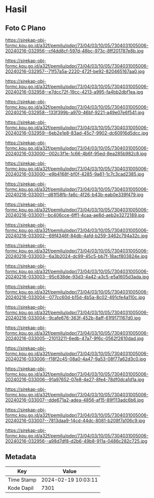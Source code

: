 # Hasil

## Foto C Plano

https://sirekap-obj-formc.kpu.go.id/a32f/pemilu/pdpr/73/04/03/10/05/7304031005006-20240216-032956--cf4dd8cf-597d-48bc-973c-8ff201787e8b.jpg

https://sirekap-obj-formc.kpu.go.id/a32f/pemilu/pdpr/73/04/03/10/05/7304031005006-20240216-032957--71f57a5a-2220-472f-be92-820465167aa0.jpg

https://sirekap-obj-formc.kpu.go.id/a32f/pemilu/pdpr/73/04/03/10/05/7304031005006-20240216-032958--e7dcc72f-19cc-4213-a995-fa4bb2dbf1ea.jpg

https://sirekap-obj-formc.kpu.go.id/a32f/pemilu/pdpr/73/04/03/10/05/7304031005006-20240216-032958--133f399b-a970-46bf-9221-a49e07e6f541.jpg

https://sirekap-obj-formc.kpu.go.id/a32f/pemilu/pdpr/73/04/03/10/05/7304031005006-20240216-032959--6eb2e1e8-83ad-45c7-9902-dc60916d5dcc.jpg

https://sirekap-obj-formc.kpu.go.id/a32f/pemilu/pdpr/73/04/03/10/05/7304031005006-20240216-033000--002c3f1e-1c66-4b6f-95ed-8ea285b982c8.jpg

https://sirekap-obj-formc.kpu.go.id/a32f/pemilu/pdpr/73/04/03/10/05/7304031005006-20240216-033000--e9b4168f-bf0f-4285-9a61-1c7c3cad2385.jpg

https://sirekap-obj-formc.kpu.go.id/a32f/pemilu/pdpr/73/04/03/10/05/7304031005006-20240216-033001--d81f58fb-fa6c-4f26-b43b-eab0e339f479.jpg

https://sirekap-obj-formc.kpu.go.id/a32f/pemilu/pdpr/73/04/03/10/05/7304031005006-20240216-033001--bc406cce-6ff1-4caa-ae8d-aeb2e3272189.jpg

https://sirekap-obj-formc.kpu.go.id/a32f/pemilu/pdpr/73/04/03/10/05/7304031005006-20240216-033002--69f4346f-84db-4afd-b259-3462c794a32c.jpg

https://sirekap-obj-formc.kpu.go.id/a32f/pemilu/pdpr/73/04/03/10/05/7304031005006-20240216-033003--6a3b2024-dc99-45c5-bb7f-18acf803824e.jpg

https://sirekap-obj-formc.kpu.go.id/a32f/pemilu/pdpr/73/04/03/10/05/7304031005006-20240216-033003--95c638de-93d3-4a42-a3c5-e5a1605d3ada.jpg

https://sirekap-obj-formc.kpu.go.id/a32f/pemilu/pdpr/73/04/03/10/05/7304031005006-20240216-033004--077cc60d-b15d-4b5a-8c02-491cfe4a110c.jpg

https://sirekap-obj-formc.kpu.go.id/a32f/pemilu/pdpr/73/04/03/10/05/7304031005006-20240216-033004--9cafe676-363f-452b-8aff-61f9171167d0.jpg

https://sirekap-obj-formc.kpu.go.id/a32f/pemilu/pdpr/73/04/03/10/05/7304031005006-20240216-033005--21013211-6edb-47a7-9f6c-0562f2610dad.jpg

https://sirekap-obj-formc.kpu.go.id/a32f/pemilu/pdpr/73/04/03/10/05/7304031005006-20240216-033006--f18f2c45-08a0-4a47-9a53-08f77a62d3c0.jpg

https://sirekap-obj-formc.kpu.go.id/a32f/pemilu/pdpr/73/04/03/10/05/7304031005006-20240216-033006--91a97652-07e8-4e27-8fe4-78df0dca1d1a.jpg

https://sirekap-obj-formc.kpu.go.id/a32f/pemilu/pdpr/73/04/03/10/05/7304031005006-20240216-033007--dde671a2-adea-4856-af15-89f113adc6b6.jpg

https://sirekap-obj-formc.kpu.go.id/a32f/pemilu/pdpr/73/04/03/10/05/7304031005006-20240216-033007--7813daa9-14cd-44dc-8081-b208f7a106c9.jpg

https://sirekap-obj-formc.kpu.go.id/a32f/pemilu/pdpr/73/04/03/10/05/7304031005006-20240216-032956--a98d7df8-d2b6-49b8-911a-0486c282c725.jpg


## Metadata

| Key        | Value               |
| ---------- | ------------------- |
| Time Stamp | 2024-02-19 10:03:11 |
| Kode Dapil | 7301                |



